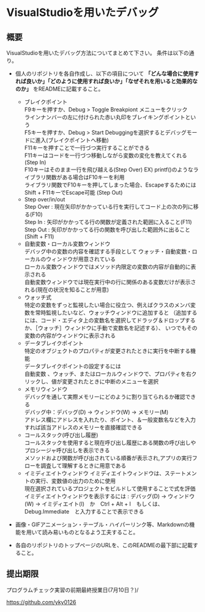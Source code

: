 # VisualStudioを用いたデバッグ

## 概要
VisualStudioを用いたデバッグ方法についてまとめて下さい。
条件は以下の通り。

* 個人のリポジトリを各自作成し、以下の項目について **「どんな場合に使用すれば良いか」「どのように使用すれば良いか」「なぜそれを用いると効果的なのか」** をREADMEに記載すること。
  * ブレイクポイント\
  F9キーを押すか、Debug > Toggle Breakpiont メニューをクリック\
  ラインナンバーの左に付けられた赤い丸印をブレイキングポイントという\
  F5キーを押すか、Debug > Start Debuggingを選択するとデバッグモードに進入(ブレイクポイントへ移動)\
  F11キーを押すことで一行づつ実行することができる\
  F11キーはコードを一行づつ移動しながら変数の変化を教えてくれる(Step In)\
  F10キーはそのまま一行を飛び越える(Step Over) EX) printf()のようなライブラリ関数がある場合はF10キーを利用\
  ライブラリ関数でF10キーを押してしまった場合、EscapeするためにはShift + F11キーでEscape可能 (Step Out)
  * Step over/in/out\
  Step Over : 現在矢印がかかっている行を実行してコード上の次の列に移る(F10)\
  Step In : 矢印がかかってる行の関数が定義された範囲に入ること(F11)\
  Step Out : 矢印がかかってる行の関数を呼び出した範囲外に出ること(Shift + F11)
  * 自動変数・ローカル変数ウィンドウ\
  デバッグ中の変数の内容を確認する手段として ウォッチ・自動変数・ローカルのウィンドウが用意されている\
  ローカル変数ウィンドウではメソッド内限定の変数の内容が自動的に表示される\
  自動変数ウィンドウでは現在実行中の行に関係のある変数だけが表示される(現在の状況を知ることが用意)
  * ウォッチ式\
  特定の変数をずっと監視したい場合に役立つ、例えばクラスのメンバ変数を常時監視したいなど、ウォッチウィンドウに追加すると
  （追加するには、コード・エディタ上の変数名を選択してドラッグ＆ドロップするか、［ウォッチ］ウィンドウに手動で変数名を記述する）、
  いつでもその変数の内容がウィンドウに表示される
  * データブレイクポイント\
  特定のオブジェクトのプロパティが変更されたときに実行を中断する機能\
  データブレイクポイントの設定するには\
  自動変数 、ウォッチ、またはローカルウィンドウで、プロパティを右クリックし、値が変更されたときに中断のメニューを選択
  * メモリウィンドウ\
  デバッグを通して実際メモリーにどのように割り当てられるか確認できる\
  デバッグ中：デバッグ(D) -> ウィンドウ(W) -> メモリー(M)\
  アドレス欄にアドレスを入れたり、ポイント、＆一般変数名などを入力すれば該当アドレスのメモリーを直接確認できる
  * コールスタック(呼び出し履歴)\
  コールスタックを使用すると現在呼び出し履歴にある関数の呼び出しやプロシージャ呼び出しを表示できる\
  メソッドおよび関数が呼び出されている順番が表示され,アプリの実行フローを調査して理解するときに用意である
  * イミディエイトウィンドウ
  イミディエイトウィンドウは、ステートメントの実行、変数値の出力のために使用\
  現在選択されているプロジェクトをビルドして使用することで式を評価\
  イミディエイトウィンドウを表示するには : デバッグ(D) -> ウィンドウ(W) -> イミディエイト(I)　か　Ctrl + Alt + I　もしくは、
  Debug.Immediate　と入力することで表示できる
  
  
  
* 画像・GIFアニメーション・テーブル・ハイパーリンク等、Markdownの機能を用いて読み易いものとなるよう工夫すること。
* 各自のリポジトリのトップページのURLを、このREADMEの最下部に記載すること。

## 提出期限
プログラムチェック実習の前期最終授業日(7月10日？)/



https://github.com/yky0126
